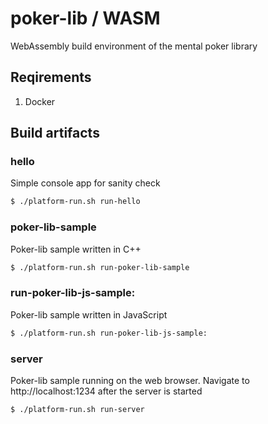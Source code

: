# poker-lib / WASM

WebAssembly build environment of the mental poker library

## Reqirements

1. Docker

## Build artifacts

### hello

Simple console app for sanity check
```bash
$ ./platform-run.sh run-hello
```

### poker-lib-sample

Poker-lib sample written in C++ 
```bash
$ ./platform-run.sh run-poker-lib-sample
```

### run-poker-lib-js-sample:
Poker-lib sample written in JavaScript
```bash
$ ./platform-run.sh run-poker-lib-js-sample:
```


### server
Poker-lib sample running on the web browser.
Navigate to http://localhost:1234 after the server is started
```bash
$ ./platform-run.sh run-server
```